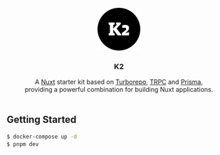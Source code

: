 <p align="center">
    <img src="/apps/web/public/icon.svg" height="96">
    <h3 align="center">K2</h3>
</p>

<p align="center">
A <a href="https://nuxt.com">Nuxt</a> starter kit based on <a href="https://turbo.build">Turborepo</a>, <a href="https://trpc.io">TRPC</a> and <a href="https://prisma.io">Prisma</a>,<br /> providing a powerful combination for building Nuxt applications.

<br/>
<br/>

<h2>Getting Started</h2>

```bash
$ docker-compose up -d
$ pnpm dev
```
